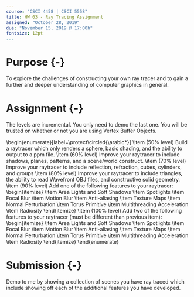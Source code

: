 ```yaml
---
course: "CSCI 4458 | CSCI 5558"
title: HW 03 - Ray Tracing Assignment
assigned: "October 28, 2019"
due: "November 15, 2019 @ 17:00h"
fontsize: 12pt
...
```


# Purpose {-}

To explore the challenges of constructing your own ray tracer and to gain a further and deeper understanding of computer graphics in general.

# Assignment {-}

The levels are incremental. You only need to demo the last one. You will be trusted on whether or not you are using Vertex Buffer Objects.

\begin{enumerate}[label=\protect\circled{\arabic*}]
\item (50\% level) Build a raytracer which only renders a sphere, basic shading, and the ability to output to a ppm file.
\item (60\% level) Improve your raytracer to include shadows, planes, patterns, and a scene/world construct.
\item (70\% level) Improve your raytracer to include reflection, refraction, cubes, cylinders, and groups
\item (80\% level) Improve your raytracer to include triangles, the ability to read Wavefront OBJ files, and constructive solid geometry.
\item (90\% level) Add one of the following features to your raytracer:
  \begin{itemize}
  \item Area Lights and Soft Shadows
  \item Spotlights
  \item Focal Blur
  \item Motion Blur
  \item Anti-aliasing
  \item Texture Maps
  \item Normal Perturbation
  \item Torus Primitive
  \item Multithreading Acceleration
  \item Radiosity
  \end{itemize}
\item (100\% level) Add two of the following features to your raytracer (must be different than previous item):
  \begin{itemize}
  \item Area Lights and Soft Shadows
  \item Spotlights
  \item Focal Blur
  \item Motion Blur
  \item Anti-aliasing
  \item Texture Maps
  \item Normal Perturbation
  \item Torus Primitive
  \item Multithreading Acceleration
  \item Radiosity
  \end{itemize}
\end{enumerate}

# Submission {-}

Demo to me by showing a collection of scenes you have ray traced which include showing off each of the additional features you have developed.
